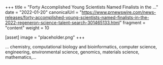 +++
title = "Forty Accomplished Young Scientists Named Finalists in the ..."
date = "2022-01-20"
canonicalUrl = "https://www.prnewswire.com/news-releases/forty-accomplished-young-scientists-named-finalists-in-the-2022-regeneron-science-talent-search-301465133.html"
fragment = "content"
weight = 10

[asset]
    image = "placeholder.png"
+++

... chemistry, computational biology and bioinformatics, computer science, 
engineering, environmental science, genomics, materials science, 
mathematics,...
